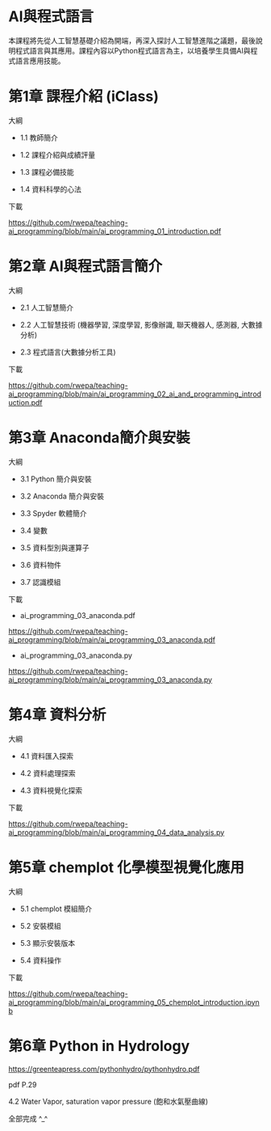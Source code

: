 # AI與程式語言

本課程將先從人工智慧基礎介紹為開端，再深入探討人工智慧進階之議題，最後說明程式語言與其應用。課程內容以Python程式語言為主，以培養學生具備AI與程式語言應用技能。

# 第1章 課程介紹 (iClass)

大綱

+ 1.1 教師簡介
  
+ 1.2 課程介紹與成績評量

+ 1.3 課程必備技能

+ 1.4 資料科學的心法

下載

https://github.com/rwepa/teaching-ai_programming/blob/main/ai_programming_01_introduction.pdf

# 第2章 AI與程式語言簡介

大綱

+ 2.1 人工智慧簡介

+ 2.2 人工智慧技術 (機器學習, 深度學習, 影像辦識, 聯天機器人, 感測器, 大數據分析)

+ 2.3 程式語言(大數據分析工具)

下載

https://github.com/rwepa/teaching-ai_programming/blob/main/ai_programming_02_ai_and_programming_introduction.pdf

# 第3章 Anaconda簡介與安裝

大綱

+ 3.1 Python 簡介與安裝

+ 3.2 Anaconda 簡介與安裝

+ 3.3 Spyder 軟體簡介

+ 3.4 變數

+ 3.5 資料型別與運算子

+ 3.6 資料物件

+ 3.7 認識模組

下載

+ ai_programming_03_anaconda.pdf

https://github.com/rwepa/teaching-ai_programming/blob/main/ai_programming_03_anaconda.pdf

+ ai_programming_03_anaconda.py

https://github.com/rwepa/teaching-ai_programming/blob/main/ai_programming_03_anaconda.py

# 第4章 資料分析

大綱

+ 4.1 資料匯入探索

+ 4.2 資料處理探索
 
+ 4.3 資料視覺化探索

下載

https://github.com/rwepa/teaching-ai_programming/blob/main/ai_programming_04_data_analysis.py

# 第5章 chemplot 化學模型視覺化應用

大綱

+ 5.1 chemplot 模組簡介

+ 5.2 安裝模組

+ 5.3 顯示安裝版本

+ 5.4 資料操作

下載

https://github.com/rwepa/teaching-ai_programming/blob/main/ai_programming_05_chemplot_introduction.ipynb

# 第6章 Python in Hydrology

https://greenteapress.com/pythonhydro/pythonhydro.pdf

pdf P.29 

4.2 Water Vapor, saturation vapor pressure (飽和水氣壓曲線)

全部完成 ^_^

